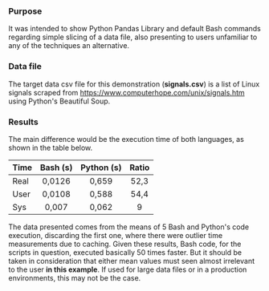 ### Purpose
It was intended to show Python Pandas Library and default Bash commands regarding simple slicing of a data file, also presenting to users unfamiliar to any of the techniques an alternative.

### Data file
The target data csv file for this demonstration (**signals.csv**) is a list of Linux signals scraped from https://www.computerhope.com/unix/signals.htm using Python's Beautiful Soup.

### Results
The main difference would be the execution time of both languages, as shown in the table below.

| Time | Bash (s) | Python (s) | Ratio |
| ---- | :----: | :------: | :-----: |
| Real | 0,0126	| 0,659	| 52,3 |
| User | 0,0108	| 0,588	| 54,4 |
| Sys  | 0,007	| 0,062 |	9    |

The data presented comes from the means of 5 Bash and Python's code execution, discarding the first one, where there were outlier time measurements due to caching.
Given these results, Bash code, for the scripts in question, executed basically 50 times faster. But it should be taken in consideration that either mean values must seen almost irrelevant to the user **in this example**. If used for large data files or in a production environments, this may not be the case.   
